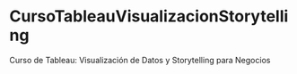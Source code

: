 # CursoTableauVisualizacionStorytelling
Curso de Tableau: Visualización de Datos y Storytelling para Negocios
